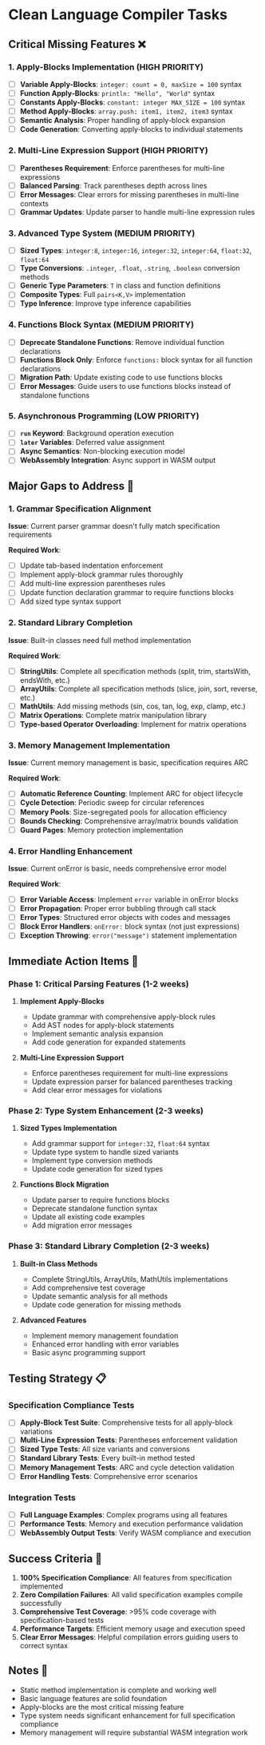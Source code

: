 # Clean Language Compiler Tasks

## Critical Missing Features ❌

### 1. Apply-Blocks Implementation (HIGH PRIORITY)
- [ ] **Variable Apply-Blocks**: `integer: count = 0, maxSize = 100` syntax
- [ ] **Function Apply-Blocks**: `println: "Hello", "World"` syntax  
- [ ] **Constants Apply-Blocks**: `constant: integer MAX_SIZE = 100` syntax
- [ ] **Method Apply-Blocks**: `array.push: item1, item2, item3` syntax
- [ ] **Semantic Analysis**: Proper handling of apply-block expansion
- [ ] **Code Generation**: Converting apply-blocks to individual statements

### 2. Multi-Line Expression Support (HIGH PRIORITY)
- [ ] **Parentheses Requirement**: Enforce parentheses for multi-line expressions
- [ ] **Balanced Parsing**: Track parentheses depth across lines
- [ ] **Error Messages**: Clear errors for missing parentheses in multi-line contexts
- [ ] **Grammar Updates**: Update parser to handle multi-line expression rules

### 3. Advanced Type System (MEDIUM PRIORITY)
- [ ] **Sized Types**: `integer:8`, `integer:16`, `integer:32`, `integer:64`, `float:32`, `float:64`
- [ ] **Type Conversions**: `.integer`, `.float`, `.string`, `.boolean` conversion methods
- [ ] **Generic Type Parameters**: `T` in class and function definitions
- [ ] **Composite Types**: Full `pairs<K,V>` implementation
- [ ] **Type Inference**: Improve type inference capabilities

### 4. Functions Block Syntax (MEDIUM PRIORITY)
- [ ] **Deprecate Standalone Functions**: Remove individual function declarations
- [ ] **Functions Block Only**: Enforce `functions:` block syntax for all function declarations
- [ ] **Migration Path**: Update existing code to use functions blocks
- [ ] **Error Messages**: Guide users to use functions blocks instead of standalone functions

### 5. Asynchronous Programming (LOW PRIORITY)
- [ ] **`run` Keyword**: Background operation execution
- [ ] **`later` Variables**: Deferred value assignment
- [ ] **Async Semantics**: Non-blocking execution model
- [ ] **WebAssembly Integration**: Async support in WASM output

## Major Gaps to Address 🔧

### 1. Grammar Specification Alignment
**Issue**: Current parser grammar doesn't fully match specification requirements

**Required Work**:
- [ ] Update tab-based indentation enforcement
- [ ] Implement apply-block grammar rules thoroughly  
- [ ] Add multi-line expression parentheses rules
- [ ] Update function declaration grammar to require functions blocks
- [ ] Add sized type syntax support

### 2. Standard Library Completion
**Issue**: Built-in classes need full method implementation

**Required Work**:
- [ ] **StringUtils**: Complete all specification methods (split, trim, startsWith, endsWith, etc.)
- [ ] **ArrayUtils**: Complete all specification methods (slice, join, sort, reverse, etc.)
- [ ] **MathUtils**: Add missing methods (sin, cos, tan, log, exp, clamp, etc.)
- [ ] **Matrix Operations**: Complete matrix manipulation library
- [ ] **Type-based Operator Overloading**: Implement for matrix operations

### 3. Memory Management Implementation
**Issue**: Current memory management is basic, specification requires ARC

**Required Work**:
- [ ] **Automatic Reference Counting**: Implement ARC for object lifecycle
- [ ] **Cycle Detection**: Periodic sweep for circular references  
- [ ] **Memory Pools**: Size-segregated pools for allocation efficiency
- [ ] **Bounds Checking**: Comprehensive array/matrix bounds validation
- [ ] **Guard Pages**: Memory protection implementation

### 4. Error Handling Enhancement
**Issue**: Current onError is basic, needs comprehensive error model

**Required Work**:
- [ ] **Error Variable Access**: Implement `error` variable in onError blocks
- [ ] **Error Propagation**: Proper error bubbling through call stack
- [ ] **Error Types**: Structured error objects with codes and messages
- [ ] **Block Error Handlers**: `onError:` block syntax (not just expressions)
- [ ] **Exception Throwing**: `error("message")` statement implementation

## Immediate Action Items 🚀

### Phase 1: Critical Parsing Features (1-2 weeks)
1. **Implement Apply-Blocks**
   - Update grammar with comprehensive apply-block rules
   - Add AST nodes for apply-block statements
   - Implement semantic analysis expansion
   - Add code generation for expanded statements

2. **Multi-Line Expression Support**
   - Enforce parentheses requirement for multi-line expressions
   - Update expression parser for balanced parentheses tracking
   - Add clear error messages for violations

### Phase 2: Type System Enhancement (2-3 weeks)
1. **Sized Types Implementation**
   - Add grammar support for `integer:32`, `float:64` syntax
   - Update type system to handle sized variants
   - Implement type conversion methods
   - Update code generation for sized types

2. **Functions Block Migration**
   - Update parser to require functions blocks
   - Deprecate standalone function syntax
   - Update all existing code examples
   - Add migration error messages

### Phase 3: Standard Library Completion (2-3 weeks)
1. **Built-in Class Methods**
   - Complete StringUtils, ArrayUtils, MathUtils implementations
   - Add comprehensive test coverage
   - Update semantic analysis for all methods
   - Update code generation for missing methods

2. **Advanced Features**
   - Implement memory management foundation
   - Enhanced error handling with error variables
   - Basic async programming support

## Testing Strategy 📋

### Specification Compliance Tests
- [ ] **Apply-Block Test Suite**: Comprehensive tests for all apply-block variations
- [ ] **Multi-Line Expression Tests**: Parentheses enforcement validation
- [ ] **Sized Type Tests**: All size variants and conversions
- [ ] **Standard Library Tests**: Every built-in method tested
- [ ] **Memory Management Tests**: ARC and cycle detection validation
- [ ] **Error Handling Tests**: Comprehensive error scenarios

### Integration Tests
- [ ] **Full Language Examples**: Complex programs using all features
- [ ] **Performance Tests**: Memory and execution performance validation
- [ ] **WebAssembly Output Tests**: Verify WASM compliance and execution

## Success Criteria 🎯

1. **100% Specification Compliance**: All features from specification implemented
2. **Zero Compilation Failures**: All valid specification examples compile successfully
3. **Comprehensive Test Coverage**: >95% code coverage with specification-based tests
4. **Performance Targets**: Efficient memory usage and execution speed
5. **Clear Error Messages**: Helpful compilation errors guiding users to correct syntax

## Notes 📝

- Static method implementation is complete and working well
- Basic language features are solid foundation
- Apply-blocks are the most critical missing feature
- Type system needs significant enhancement for full specification compliance
- Memory management will require substantial WASM integration work
